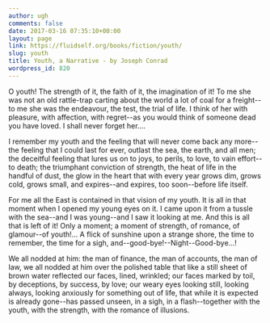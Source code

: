 ```yaml
---
author: ugh
comments: false
date: 2017-03-16 07:35:10+00:00
layout: page
link: https://fluidself.org/books/fiction/youth/
slug: youth
title: Youth, a Narrative - by Joseph Conrad
wordpress_id: 820
---
```


O youth! The strength of it, the faith of it, the imagination of it! To me she was not an old rattle-trap carting about the world a lot of coal for a freight--to me she was the endeavour, the test, the trial of life. I think of her with pleasure, with affection, with regret--as you would think of someone dead you have loved. I shall never forget her....
 
I remember my youth and the feeling that will never come back any more--the feeling that I could last for ever, outlast the sea, the earth, and all men; the deceitful feeling that lures us on to joys, to perils, to love, to vain effort--to death; the triumphant conviction of strength, the heat of life in the handful of dust, the glow in the heart that with every year grows dim, grows cold, grows small, and expires--and expires, too soon--before life itself.
 
For me all the East is contained in that vision of my youth. It is all in that moment when I opened my young eyes on it. I came upon it from a tussle with the sea--and I was young--and I saw it looking at me. And this is all that is left of it! Only a moment; a moment of strength, of romance, of glamour--of youth!... A flick of sunshine upon a strange shore, the time to remember, the time for a sigh, and--good-bye!--Night--Good-bye...!
 
We all nodded at him: the man of finance, the man of accounts, the man of law, we all nodded at him over the polished table that like a still sheet of brown water reflected our faces, lined, wrinkled; our faces marked by toil, by deceptions, by success, by love; our weary eyes looking still, looking always, looking anxiously for something out of life, that while it is expected is already gone--has passed unseen, in a sigh, in a flash--together with the youth, with the strength, with the romance of illusions.
